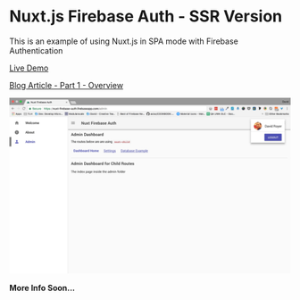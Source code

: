 # Nuxt.js Firebase Auth - SSR Version

This is an example of using Nuxt.js in SPA mode with Firebase Authentication

[Live Demo](https://nuxt-firebase-auth.firebaseapp.com)

[Blog Article - Part 1 - Overview](https://www.davidroyer.me/blog/nuxtjs-firebase-auth)

![alt text](/nuxt-firebase-authentication.jpg "Screenshot")

**More Info Soon...**

